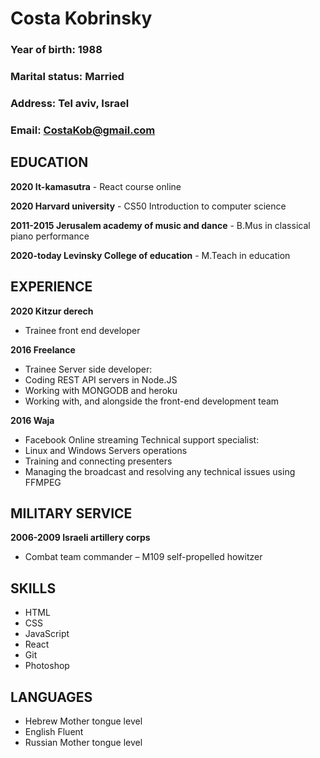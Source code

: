 # Costa Kobrinsky

### Year of birth: 1988
### Marital status: Married
### Address:  Tel aviv, Israel
### Email: CostaKob@gmail.com
 
## EDUCATION
**2020 It-kamasutra** - React course online

**2020 Harvard university** - CS50 Introduction to computer science

**2011-2015	Jerusalem academy of music and dance** - B.Mus in classical piano performance

**2020-today Levinsky College of education** - M.Teach in education
 
## EXPERIENCE

**2020 Kitzur derech**
* Trainee front end developer

**2016 Freelance**
* Trainee Server side developer:
* Coding REST API servers in Node.JS
* Working with MONGODB and heroku
* Working with, and alongside the front-end development team 

**2016 Waja**
* Facebook Online streaming Technical support specialist:
* Linux and Windows Servers operations 
* Training and connecting presenters 
* Managing the broadcast and resolving any technical issues using FFMPEG  

## MILITARY SERVICE 
**2006-2009	Israeli artillery corps**
* Combat team commander – M109 self-propelled howitzer

## SKILLS
* HTML
* CSS
* JavaScript
* React
* Git
* Photoshop


## LANGUAGES 
* Hebrew 	Mother tongue level
* English		Fluent
* Russian		Mother tongue level

